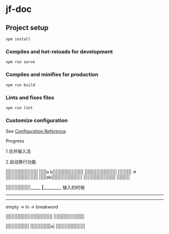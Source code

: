 # jf-doc

## Project setup
```
npm install
```

### Compiles and hot-reloads for development
```
npm run serve
```

### Compiles and minifies for production
```
npm run build
```

### Lints and fixes files
```
npm run lint
```

### Customize configuration
See [Configuration Reference](https://cli.vuejs.org/config/).


Progress 

1.合并输入法

2.自动换行功能




||||||||||||||||||||||
|||||a
b|||||||||||||||||||||
||||||||||||||||||||||
|||||||||
=>
||||||||||||||||||||||
|||||ab|||||||||||||||||||||
||||||||||||||||||||||
|||||||||



|||||||||||||||||_____
__|___________
输入的时候

_____
______________

empty -> in -> breakword


||||||||||||||||||||||||||||||||
|||||||||||||||||||||


||||||||||||||||
||||||||||||||a|
||||||||||||||||||||









